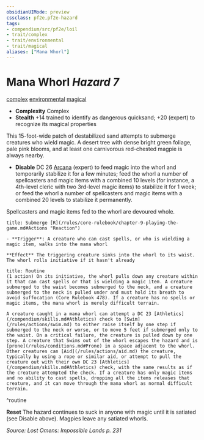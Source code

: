 ```yaml
---
obsidianUIMode: preview
cssclass: pf2e,pf2e-hazard
tags:
- compendium/src/pf2e/loil
- trait/complex
- trait/environmental
- trait/magical
aliases: ["Mana Whorl"]
---
```

# Mana Whorl *Hazard 7*  
[complex](/rules/traits/complex.md)  [environmental](/rules/traits/environmental.md)  [magical](/rules/traits/magical.md)  

- **Complexity** Complex
- **Stealth** +14 trained to identify as dangerous quicksand; +20 (expert) to recognize its magical properties  

This 15-foot-wide patch of destabilized sand attempts to submerge creatures who wield magic. A desert tree with dense bright green foliage, pale pink blooms, and at least one carnivorous red-chested magpie is always nearby.

- **Disable** DC 26 [Arcana](/compendium/skills.md#Arcana) (expert) to feed magic into the whorl and temporarily stabilize it for a few minutes; feed the whorl a number of spellcasters and magic items with a combined 10 levels (for instance, a 4th-level cleric with two 3rd-level magic items) to stabilize it for 1 week; or feed the whorl a number of spellcasters and magic items with a combined 20 levels to stabilize it permanently.

Spellcasters and magic items fed to the whorl are devoured whole.  
     
```ad-embed-ability
title: Submerge [R](/rules/core-rulebook/chapter-9-playing-the-game.md#Actions "Reaction")

- **Trigger**: A creature who can cast spells, or who is wielding a magic item, walks into the mana whorl

**Effect** The triggering creature sinks into the whorl to its waist. The whorl rolls initiative if it hasn't already
```

```ad-pf2-summary
title: Routine
(1 action) On its initiative, the whorl pulls down any creature within it that can cast spells or that is wielding a magic item. A creature submerged to the waist becomes submerged to the neck, and a creature submerged to the neck is pulled under and must hold its breath to avoid suffocation (Core Rulebook 478). If a creature has no spells or magic items, the mana whorl is merely difficult terrain.

A creature caught in a mana whorl can attempt a DC 23 [Athletics](/compendium/skills.md#Athletics) check to [Swim](/rules/actions/swim.md) to either raise itself by one step if submerged to the neck or worse, or to move 5 feet if submerged only to the waist. On a critical failure, the creature is pulled down by one step. A creature that Swims out of the whorl escapes the hazard and is [prone](/rules/conditions.md#Prone) in a space adjacent to the whorl. Other creatures can [Aid](/rules/actions/aid.md) the creature, typically by using a rope or similar aid, or attempt to pull the creature out with their own DC 23 [Athletics](/compendium/skills.md#Athletics) check, with the same results as if the creature attempted the check. If a creature has only magic items and no ability to cast spells, dropping all the items releases that creature, and it can move through the mana whorl as normal difficult terrain.
```
^routine

**Reset** The hazard continues to suck in anyone with magic until it is satiated (see Disable above). Magpies leave any satiated whorls.  

*Source: Lost Omens: Impossible Lands p. 231*